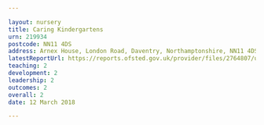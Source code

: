 ```yaml
---

layout: nursery
title: Caring Kindergartens
urn: 219934
postcode: NN11 4DS
address: Arnex House, London Road, Daventry, Northamptonshire, NN11 4DS
latestReportUrl: https://reports.ofsted.gov.uk/provider/files/2764807/urn/219934.pdf
teaching: 2
development: 2
leadership: 2
outcomes: 2
overall: 2
date: 12 March 2018

---
```

